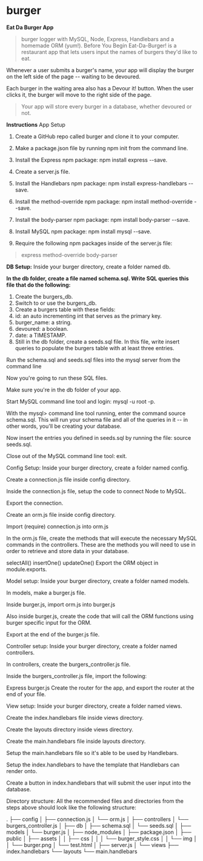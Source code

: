 # burger
**Eat Da Burger App**

>burger logger with MySQL, Node, Express, Handlebars and a homemade ORM (yum!).
Before You Begin
Eat-Da-Burger! is a restaurant app that lets users input the names of burgers they'd like to eat.

Whenever a user submits a burger's name, your app will display the burger on the left side of the page -- waiting to be devoured.

Each burger in the waiting area also has a Devour it! button. When the user clicks it, the burger will move to the right side of the page.

>Your app will store every burger in a database, whether devoured or not.

**Instructions**
App Setup

1. Create a GitHub repo called burger and clone it to your computer.

2. Make a package.json file by running npm init from the command line.

3. Install the Express npm package: npm install express --save.

4. Create a server.js file.

5. Install the Handlebars npm package: npm install express-handlebars --save.

6. Install the method-override npm package: npm install method-override --save.

7. Install the body-parser npm package: npm install body-parser --save.

8. Install MySQL npm package: npm install mysql --save.

9.  Require the following npm packages inside of the server.js file:

>express
method-override
>body-parser

**DB Setup:**
Inside your burger directory, create a folder named db.

**In the db folder, create a file named schema.sql. Write SQL queries this file that do the following:**

1. Create the burgers_db.
2. Switch to or use the burgers_db.
3. Create a burgers table with these fields:
4. id: an auto incrementing int that serves as the primary key.
5. burger_name: a string.
6. devoured: a boolean.
7. date: a TIMESTAMP.
8. Still in the db folder, create a seeds.sql file. In this file, write insert queries to populate      the burgers table with at least three entries.

Run the schema.sql and seeds.sql files into the mysql server from the command line

Now you're going to run these SQL files.

Make sure you're in the db folder of your app.

Start MySQL command line tool and login: mysql -u root -p.

With the mysql> command line tool running, enter the command source schema.sql. This will run your schema file and all of the queries in it -- in other words, you'll be creating your database.

Now insert the entries you defined in seeds.sql by running the file: source seeds.sql.

Close out of the MySQL command line tool: exit.

Config Setup:
Inside your burger directory, create a folder named config.

Create a connection.js file inside config directory.

Inside the connection.js file, setup the code to connect Node to MySQL.

Export the connection.

Create an orm.js file inside config directory.

Import (require) connection.js into orm.js

In the orm.js file, create the methods that will execute the necessary MySQL commands in the controllers. These are the methods you will need to use in order to retrieve and store data in your database.

selectAll()
insertOne()
updateOne()
Export the ORM object in module.exports.

Model setup:
Inside your burger directory, create a folder named models.

In models, make a burger.js file.

Inside burger.js, import orm.js into burger.js

Also inside burger.js, create the code that will call the ORM functions using burger specific input for the ORM.

Export at the end of the burger.js file.

Controller setup:
Inside your burger directory, create a folder named controllers.

In controllers, create the burgers_controller.js file.

Inside the burgers_controller.js file, import the following:

Express
burger.js
Create the router for the app, and export the router at the end of your file.

View setup:
Inside your burger directory, create a folder named views.

Create the index.handlebars file inside views directory.

Create the layouts directory inside views directory.

Create the main.handlebars file inside layouts directory.

Setup the main.handlebars file so it's able to be used by Handlebars.

Setup the index.handlebars to have the template that Handlebars can render onto.

Create a button in index.handlebars that will submit the user input into the database.

Directory structure:
All the recommended files and directories from the steps above should look like the following structure:

.
├── config
│   ├── connection.js
│   └── orm.js
│ 
├── controllers
│   └── burgers_controller.js
│
├── db
│   ├── schema.sql
│   └── seeds.sql
│
├── models
│   └── burger.js
│ 
├── node_modules
│ 
├── package.json
│
├── public
│   ├── assets
│   │   ├── css
│   │   │   └── burger_style.css
│   │   └── img
│   │       └── burger.png
│   └── test.html
│
├── server.js
│
└── views
    ├── index.handlebars
    └── layouts
        └── main.handlebars
